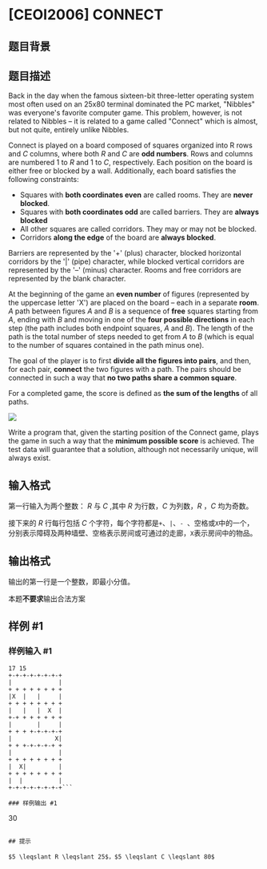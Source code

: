 # [CEOI2006] CONNECT

## 题目背景



## 题目描述

Back in the day when the famous sixteen-bit three-letter operating system most often used on an 25x80 terminal dominated the PC market, "Nibbles" was everyone's favorite computer game. This problem, however, is not related to Nibbles – it is related to a game called "Connect" which is almost, but not quite, entirely unlike
Nibbles.

Connect is played on a board composed of squares organized into R rows and $C$ columns, where both $R$ and $C$ are **odd numbers**. Rows and columns are numbered $1$ to $R$ and $1$ to $C$, respectively. Each position on the board
is either free or blocked by a wall. Additionally, each board satisfies the following constraints:

- Squares with **both coordinates even** are called rooms. They are **never blocked**.
- Squares with **both coordinates odd** are called barriers. They are **always blocked**
- All other squares are called corridors. They may or may not be blocked.
- Corridors **along the edge** of the board are **always blocked**.

Barriers are represented by the '+' (plus) character, blocked horizontal corridors by the '|' (pipe) character, while blocked vertical corridors are represented by the '–' (minus) character. Rooms and free corridors are represented by the blank character.

  At the beginning of the game an **even number** of figures (represented by the uppercase letter 'X') are placed on the board – each in a separate **room**. $A$ path between figures $A$ and $B$ is a sequence of **free** squares starting from $A$, ending with $B$ and moving in one of the **four possible directions** in each step (the path includes both endpoint squares, $A$ and $B$). The length of the path is the total number of steps needed to get from $A$ to $B$  (which is equal to the number of squares contained in the path minus one).

  The goal of the player is to first **divide all the figures into pairs**, and then, for each pair, **connect** the two figures with a path. The pairs should be connected in such a way that **no two paths share a common square**.

  For a completed game, the score is defined as **the sum of the lengths** of all paths.

![](https://cdn.luogu.com.cn/upload/image_hosting/3ytczh4t.png)

Write a program that, given the starting position of the Connect game, plays the game in such a way that the **minimum possible score** is achieved.
The test data will guarantee that a solution, although not necessarily unique, will always exist. 





## 输入格式

第一行输入为两个整数： $R$ 与 $C$ ,其中 $R$ 为行数，$C$ 为列数，$R$ ，$C$ 均为奇数。

接下来的 $R$ 行每行包括 $C$ 个字符，每个字符都是`+`、`|`、`- `、空格或`X`中的一个，分别表示障碍及两种墙壁、空格表示房间或可通过的走廊，`X`表示房间中的物品。

## 输出格式

输出的第一行是一个整数，即最小分值。

本题**不要求**输出合法方案

## 样例 #1

### 样例输入 #1
```
17 15
+-+-+-+-+-+-+-+
|             |
+ + + + + + + +
|X  |   |     |
+ + + + + + + +
|   |   |  X  |
+-+ + + + + + +
|       |     |
+ + + +-+-+-+-+
|            X|
+ + +-+-+-+-+ +
|             |
+ + + + + + + +
|  X|         |
+ + + + + + + +
|  |          |
+-+-+-+-+-+-+-+```

### 样例输出 #1

```
30
```

## 提示

$5 \leqslant R \leqslant 25$，$5 \leqslant C \leqslant 80$
